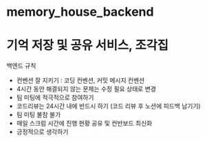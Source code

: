 # memory_house_backend

# 기억 저장 및 공유 서비스, 조각집

백엔드 규칙 
- 컨벤션 잘 지키기 : 코딩 컨벤션, 커밋 메시지 컨벤션
- 4시간 동안 해결되지 않는 문제는 수정 필요 상태로 변경
- 팀 미팅에 적극적으로 참여하기
- 코드리뷰는 24시간 내에 반드시 하기 (코드 리뷰 후 노션에 피드백 남기기)
- 팀 미팅 불참 불가
- 매일 스크럼 시간에 진행 현황 공유 및 컨반보드 최신화
- 긍정적으로 생각하기 

